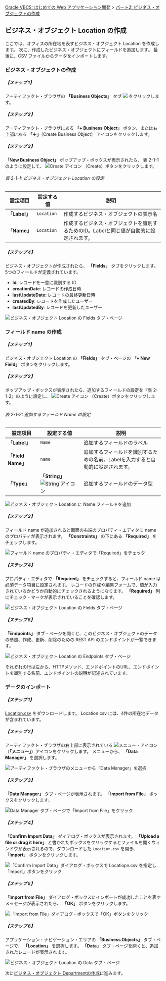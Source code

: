 [Oracle VBCS: はじめての Web アプリケーション開発](../../README.md) >
[パート2: ビジネス・オブジェクトの作成](README.md)

## ビジネス・オブジェクト Location の作成

ここでは、オフィスの所在地を表すビジネス・オブジェクト Location を作成します。
次に、作成したビジネス・オブジェクトにフィールドを追加します。
最後に、CSV ファイルからデータをインポートします。

### ビジネス・オブジェクトの作成

##### 【ステップ 1】

アーティファクト・ブラウザの **「Business Objects」** タブ
<img src="../icons/vbcsca_bo_icon.png">
をクリックします。

##### 【ステップ 2】

アーティファクト・ブラウザにある **「+ Business Object」** ボタン、または右上部にある **「＋」**（Create Business Object） アイコンをクリックします。

##### 【ステップ 3】

**「New Business Object」** ポップアップ・ボックスが表示されたら、 表 2-1-1のように設定して、
<img src="../icons/vbcsca_create_icon.png" alt="Create アイコン">
（Create）ボタンをクリックします。

###### 表 2-1-1: ビジネス・オブジェクト Location の設定

|設定項目      |設定する値  |説明|
|------------|----------|---|
|**「Label」**|`Location`|作成するビジネス・オブジェクトの表示名|
|**「Name」**   |`Location`|作成するビジネス・オブジェクトを識別するためのID。Labelと同じ値が自動的に設定されます。|


##### 【ステップ 4】

ビジネス・オブジェクトが作成されたら、 **「Fields」** タブをクリックします。
5つのフィールドが定義されています。

* **Id**: レコードを一意に識別する ID
* **creationDate**: レコードの作成日時
* **lastUpdateDate**: レコードの最終更新日時
* **createdBy**: レコードを作成したユーザー
* **lastUpdatedBy**: レコードを更新したユーザー

![ビジネス・オブジェクト Location の Fields タブ・ページ](images/location_fields.png)

### フィールド name の作成

##### 【ステップ 1】

ビジネス・オブジェクト Location の **「Fields」** タブ・ページの **「+ New Field」** ボタンをクリックします。

##### 【ステップ 2】

ポップアップ・ボックスが表示されたら、追加するフィールドの設定を『表 2-1-2』のように設定し、
<img src="../icons/vbcsca_create_icon.png" alt="Create アイコン">
（Create）ボタンをクリックします。

###### 表 2-1-2: 追加するフィールド Name の設定

|設定項目      |設定する値|説明|
|------------|--------|---|
|**「Label」**|`Name`  |追加するフィールドのラベル|
|**「Field Name」**   |`name`  |追加するフィールドを識別するための名前。Labelを入力すると自動的に設定されます。|
|**「Type」** |**「String」** <img src="../icons/vbcsca_textfield_icon.png" alt="String アイコン">|追加するフィールドのデータ型|

![ビジネス・オブジェクト Location に Name フィールドを追加](images/location_name.png)

##### 【ステップ 3】

フィールド name が追加されると画面の右端のプロパティ・エディタに name のプロパティが表示されます。
**「Constraints」** の下にある **「Required」** をチェックします。

![フィールド name のプロパティ・エディタで「Required」をチェック](images/property_editor_required.png)

##### 【ステップ 4】

プロパティ・エディタで **「Required」** をチェックすると、フィールド name は必須データ項目に設定されます。
レコードの作成や編集フォームで、値が入力されているかどうか自動的にチェックされるようになります。
**「Required」** 列にチェック・マークが表示されていることを確認します。

![ビジネス・オブジェクト Location の Fields タブ・ページ](images/location_fields2.png)

##### 【ステップ 5】

**「Endpoints」** タブ・ページを開くと、このビジネス・オブジェクトのデータの参照、作成、更新、削除のための REST API のエンドポイントが一覧できます。

![ビジネス・オブジェクト Location の Endpoints タブ・ページ](images/Endpoints.png)

それぞれの行は左から、HTTPメソッド、エンドポイントのURL、エンドポイントを識別する名前、エンドポイントの説明が記述されています。

### データのインポート

##### 【ステップ 1】

[Location.csv](https://raw.githubusercontent.com/oracle-japan/vbcs-gettingstarted-webapp/master/contents/part2/Location.csv) をダウンロードします。
Location.csv には、4件の所在地データが含まれています。

##### 【ステップ 2】

アーティファクト・ブラウザの右上部に表示されている
<img src="../icons/vbcsca_menu_icon.png" alt="メニュー・アイコン">
（**「メニュー」**）アイコンをクリックします。
メニューから、 **「Data Manager」** を選択します。

![アーティファクト・ブラウザのメニューから「Data Manager」を選択](images/bo_menu_data_manager.png)

##### 【ステップ 3】

**「Data Manager」** タブ・ページが表示されます。
**「Import from File」** ボックスをクリックします。

![Data Manager タブ・ページで「Import from File」をクリック](images/file_importer.png)

##### 【ステップ 4】

**「Confirm Import Data」** ダイアログ・ボックスが表示されます。
**「Upload a file or drag it here」** と書かれたボックスをクリックするとファイルを開くウィンドウが表示されるので、ダウンロードした `Location.csv` を開き、 **「Import」** ボタンをクリックします。

![「Confirm Import Data」ダイアログ・ボックスで Locatiopn.csv を指定し「Import」ボタンをクリック](images/confirm_import_data.png)

##### 【ステップ 5】

**「Import from File」** ダイアログ・ボックスにインポートが成功したことを表すメッセージが表示されたら、 **「OK」** ボタンをクリックします。

![「Import from File」ダイアログ・ボックスで「OK」ボタンをクリック](images/import_from_file.png)

##### 【ステップ 6】

アプリケーション・ナビゲーション・エリアの **「Business Objects」** タブ・ページで、 **「Location」** を選択します。
**「Data」** タブ・ページを開くと、追加されたレコードが表示されます。

![ビジネス・オブジェクト Location の Data タブ・ページ](images/location_data.png)

次に[ビジネス・オブジェクト Departmentの作成](create_bo_department.md)に進みます。
